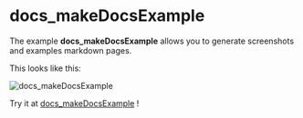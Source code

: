 # docs_makeDocsExample

The example **docs_makeDocsExample** allows you to generate screenshots and examples markdown pages.

This looks like this:

 ![docs_makeDocsExample](/img/examples/docs_makeDocsExample.png) 

Try it at <a href='/../automation/loadexample/docs_makeDocsExample' target='_blank'>docs_makeDocsExample</a> !




